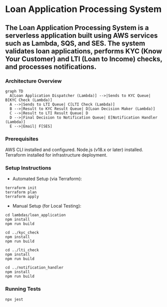# Loan Application Processing System

## The Loan Application Processing System is a serverless application built using AWS services such as Lambda, SQS, and SES. The system validates loan applications, performs KYC (Know Your Customer) and LTI (Loan to Income) checks, and processes notifications.

### Architecture Overview

```mermaid
graph TD
  A[Loan Application Dispatcher (Lambda)] -->|Sends to KYC Queue| B[KYC Check (Lambda)]
  A -->|Sends to LTI Queue| C[LTI Check (Lambda)]
  B -->|Result to KYC Result Queue| D[Loan Decision Maker (Lambda)]
  C -->|Result to LTI Result Queue| D
  D -->|Final Decision to Notification Queue| E[Notification Handler (Lambda)]
  E -->|Email| F[SES]
```

### Prerequisites
AWS CLI installed and configured.
Node.js (v18.x or later) installed.
Terraform installed for infrastructure deployment.

### Setup Instructions
- Automated Setup (via Terraform):
```
terraform init
terraform plan
terraform apply
```
- Manual Setup (for Local Testing):

```
cd lambdas/loan_application
npm install
npm run build

cd ../kyc_check
npm install
npm run build

cd ../lti_check
npm install
npm run build

cd ../notification_handler
npm install
npm run build
```

### Running Tests
```
npx jest
```